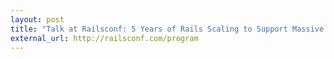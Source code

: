 ```yaml
---
layout: post
title: "Talk at Railsconf: 5 Years of Rails Scaling to Support Massive Sales"
external_url: http://railsconf.com/program
---
```

